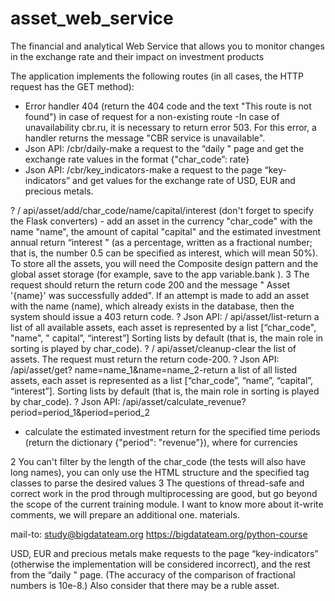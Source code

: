 # asset_web_service
The financial and analytical Web Service that allows you to monitor changes in the exchange rate and their impact on investment products

The application implements the following routes (in all cases, the HTTP request has the GET method):
- Error handler 404 (return the 404 code and the text "This route is not found") in case of request for a non-existing route
-In case of unavailability cbr.ru, it is necessary to return error 503. For this error, a handler returns the message "CBR service is unavailable".
- Json API: /cbr/daily-make a request to the “daily " page and get the exchange rate values in the format {"char_code”: rate}
- Json API: /cbr/key_indicators-make a request to the page “key-indicators” and get values for the exchange rate of USD, EUR and precious metals.


? / api/asset/add/char_code/name/capital/interest (don't forget to
specify the Flask converters) - add an asset in the currency "char_code" with the
name "name", the amount of capital "capital" and the estimated
investment annual return “interest " (as a percentage,
written as a fractional number; that is, the
number 0.5 can be specified as interest, which will mean 50%). To store all the assets,
you will need the Composite design pattern and the global asset
storage (for example, save to the app variable.bank ).
3 The
request should return the return code 200 and the message " Asset '{name}'
was successfully added". If an attempt is made to add an asset with the name
(name), which already exists in the database, then the system should issue
a 403 return code.
? Json API: / api/asset/list-return a list of all available assets,
each asset is represented by a list [“char_code", "name", " capital”,
“interest”] Sorting lists by default (that is, the main
role in sorting is played by char_code).
? / api/asset/cleanup-clear the list of assets. The request must return the
return code-200.
? Json API: /api/asset/get? name=name_1&name=name_2-return a list of
all listed assets, each asset is represented as a list
[“char_code”, “name”, “capital”, “interest”]. Sorting lists by
default (that is, the main role in sorting is played by
char_code).
? Json API: /api/asset/calculate_revenue?period=period_1&period=period_2
- calculate the estimated investment return for the specified time
periods (return the dictionary {"period": "revenue"}), where for currencies

2 You can't filter by the length of the char_code (the tests will also have long names), you can only
use the HTML structure and the specified tag classes to parse the desired values
3 The questions of thread-safe and correct work in the prod through multiprocessing are good, but
go beyond the scope of the current training module. I want to know more about it-write
comments, we will prepare an additional one. materials.

mail-to: study@bigdatateam.org https://bigdatateam.org/python-course

USD, EUR and precious metals make requests to the page
“key-indicators” (otherwise the implementation will be considered
incorrect), and the rest from the “daily " page. (The accuracy of the comparison of
fractional numbers is 10e-8.) Also consider that there may be a ruble
asset.
